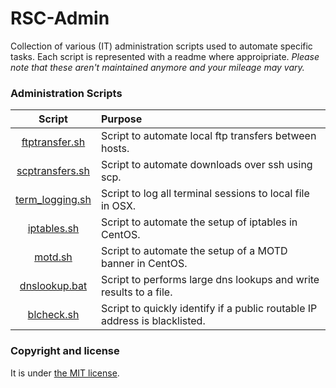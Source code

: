 # RSC-Admin

Collection of various (IT) administration scripts used to automate specific tasks.  Each script is represented with a readme where approipriate.  *Please note that these aren't maintained anymore and your mileage may vary.*


### Administration Scripts

| Script  |  Purpose |
|:-----------:|:--------|
| [ftptransfer.sh](https://ashby.keybase.pub/Blog/Scripts/ftptransfer.sh)     | Script to automate local ftp transfers between hosts. |
| [scptransfers.sh](https://ashby.keybase.pub/Blog/Scripts/scptransfers.sh)    | Script to automate downloads over ssh using scp.|
| [term_logging.sh](https://ashby.keybase.pub/Blog/Scripts/terminal_logging.sh)    | Script to log all terminal sessions to local file in OSX.  |
| [iptables.sh](https://ashby.keybase.pub/Blog/Scripts/iptables.sh) | Script to automate the setup of iptables in CentOS. |
| [motd.sh](https://ashby.keybase.pub/Blog/Scripts/motd.sh) | Script to automate the setup of a MOTD banner in CentOS. |
| [dnslookup.bat](https://ashby.keybase.pub/Blog/Scripts/dnslookup.bat)     | Script to performs large dns lookups and write results to a file. |
| [blcheck.sh](https://ashby.keybase.pub/Blog/Scripts/blcheck.sh)     | Script to quickly identify if a public routable IP address is blacklisted. |


### Copyright and license

It is under [the MIT license](/LICENSE).

